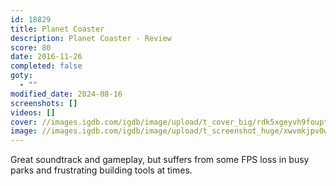 ```yaml
---
id: 18829
title: Planet Coaster
description: Planet Coaster - Review
score: 80
date: 2016-11-26
completed: false
goty:
  - ""
modified_date: 2024-08-16
screenshots: []
videos: []
cover: //images.igdb.com/igdb/image/upload/t_cover_big/rdk5xgeyvh9foupt0vu3.jpg
image: //images.igdb.com/igdb/image/upload/t_screenshot_huge/xwvmkjpv0wy82ezqedjq.jpg
---
```

Great soundtrack and gameplay, but suffers from some FPS loss in busy parks and frustrating building tools at times.